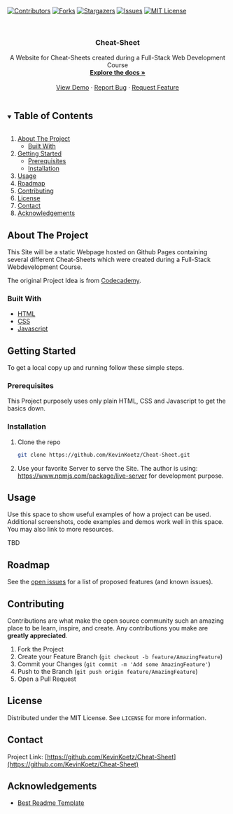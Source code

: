 <!--
*** Thanks for checking out the Best-README-Template. If you have a suggestion
*** that would make this better, please fork the repo and create a pull request
*** or simply open an issue with the tag "enhancement".
*** Thanks again! Now go create something AMAZING! :D
***
***
***
*** To avoid retyping too much info. Do a search and replace for the following:
*** KevinKoetz, Cheat-Sheet, twitter_handle, email, Cheat-Sheet, A Website for Cheat-Sheets created during a Full-Stack Web Development Course
-->



<!-- PROJECT SHIELDS -->
<!--
*** I'm using markdown "reference style" links for readability.
*** Reference links are enclosed in brackets [ ] instead of parentheses ( ).
*** See the bottom of this document for the declaration of the reference variables
*** for contributors-url, forks-url, etc. This is an optional, concise syntax you may use.
*** https://www.markdownguide.org/basic-syntax/#reference-style-links
-->
[![Contributors][contributors-shield]][contributors-url]
[![Forks][forks-shield]][forks-url]
[![Stargazers][stars-shield]][stars-url]
[![Issues][issues-shield]][issues-url]
[![MIT License][license-shield]][license-url]



<!-- PROJECT LOGO -->
<br />
<p align="center">
  <h3 align="center">Cheat-Sheet</h3>

  <p align="center">
    A Website for Cheat-Sheets created during a Full-Stack Web Development Course
    <br />
    <a href="https://github.com/KevinKoetz/Cheat-Sheet"><strong>Explore the docs »</strong></a>
    <br />
    <br />
    <a href="https://github.com/KevinKoetz/Cheat-Sheet">View Demo</a>
    ·
    <a href="https://github.com/KevinKoetz/Cheat-Sheet/issues">Report Bug</a>
    ·
    <a href="https://github.com/KevinKoetz/Cheat-Sheet/issues">Request Feature</a>
  </p>
</p>



<!-- TABLE OF CONTENTS -->
<details open="open">
  <summary><h2 style="display: inline-block">Table of Contents</h2></summary>
  <ol>
    <li>
      <a href="#about-the-project">About The Project</a>
      <ul>
        <li><a href="#built-with">Built With</a></li>
      </ul>
    </li>
    <li>
      <a href="#getting-started">Getting Started</a>
      <ul>
        <li><a href="#prerequisites">Prerequisites</a></li>
        <li><a href="#installation">Installation</a></li>
      </ul>
    </li>
    <li><a href="#usage">Usage</a></li>
    <li><a href="#roadmap">Roadmap</a></li>
    <li><a href="#contributing">Contributing</a></li>
    <li><a href="#license">License</a></li>
    <li><a href="#contact">Contact</a></li>
    <li><a href="#acknowledgements">Acknowledgements</a></li>
  </ol>
</details>



<!-- ABOUT THE PROJECT -->
## About The Project

This Site will be a static Webpage hosted on Github Pages containing several different Cheat-Sheets which were created during a Full-Stack Webdevelopment Course. 

The original Project Idea is from [Codecademy](https://www.codecademy.com/paths/full-stack-engineer-career-path/tracks/fscp-web-development-fundamentals/modules/fecp-challenge-project-build-your-own-cheat-sheet/projects/independent-project-html-documentation).


### Built With

* [HTML](https://developer.mozilla.org/de/docs/Web/HTML)
* [CSS](https://developer.mozilla.org/de/docs/Web/CSS)
* [Javascript](https://developer.mozilla.org/de/docs/Web/JavaScript)



<!-- GETTING STARTED -->
## Getting Started

To get a local copy up and running follow these simple steps.

### Prerequisites

This Project purposely uses only plain HTML, CSS and Javascript to get the basics down.

### Installation

1. Clone the repo
   ```sh
   git clone https://github.com/KevinKoetz/Cheat-Sheet.git
   ```
2. Use your favorite Server to serve the Site. The author is using: https://www.npmjs.com/package/live-server for development purpose.



<!-- USAGE EXAMPLES -->
## Usage

Use this space to show useful examples of how a project can be used. Additional screenshots, code examples and demos work well in this space. You may also link to more resources.

TBD



<!-- ROADMAP -->
## Roadmap

See the [open issues](https://github.com/KevinKoetz/Cheat-Sheet/issues) for a list of proposed features (and known issues).



<!-- CONTRIBUTING -->
## Contributing

Contributions are what make the open source community such an amazing place to be learn, inspire, and create. Any contributions you make are **greatly appreciated**.

1. Fork the Project
2. Create your Feature Branch (`git checkout -b feature/AmazingFeature`)
3. Commit your Changes (`git commit -m 'Add some AmazingFeature'`)
4. Push to the Branch (`git push origin feature/AmazingFeature`)
5. Open a Pull Request



<!-- LICENSE -->
## License

Distributed under the MIT License. See `LICENSE` for more information.



<!-- CONTACT -->
## Contact

Project Link: [https://github.com/KevinKoetz/Cheat-Sheet](https://github.com/KevinKoetz/Cheat-Sheet)



<!-- ACKNOWLEDGEMENTS -->
## Acknowledgements

* [Best Readme Template](https://github.com/othneildrew/Best-README-Template)





<!-- MARKDOWN LINKS & IMAGES -->
<!-- https://www.markdownguide.org/basic-syntax/#reference-style-links -->
[contributors-shield]: https://img.shields.io/github/contributors/KevinKoetz/Cheat-Sheet.svg?style=for-the-badge
[contributors-url]: https://github.com/KevinKoetz/Cheat-Sheet/graphs/contributors
[forks-shield]: https://img.shields.io/github/forks/KevinKoetz/Cheat-Sheet.svg?style=for-the-badge
[forks-url]: https://github.com/KevinKoetz/Cheat-Sheet/network/members
[stars-shield]: https://img.shields.io/github/stars/KevinKoetz/Cheat-Sheet.svg?style=for-the-badge
[stars-url]: https://github.com/KevinKoetz/Cheat-Sheet/stargazers
[issues-shield]: https://img.shields.io/github/issues/KevinKoetz/Cheat-Sheet.svg?style=for-the-badge
[issues-url]: https://github.com/KevinKoetz/Cheat-Sheet/issues
[license-shield]: https://img.shields.io/github/license/KevinKoetz/Cheat-Sheet.svg?style=for-the-badge
[license-url]: https://github.com/KevinKoetz/Cheat-Sheet/blob/master/LICENSE

